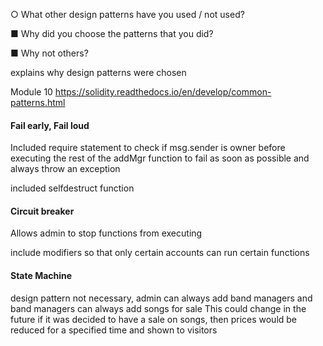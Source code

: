 
○          What other design patterns have you used / not used?

■          Why did you choose the patterns that you did?

■          Why not others?

explains why design patterns were chosen

Module 10 https://solidity.readthedocs.io/en/develop/common-patterns.html

#### Fail early, Fail loud 
Included require statement to check if msg.sender is owner before executing the rest of the addMgr function
to fail as soon as possible and always throw an exception

included selfdestruct function

#### Circuit breaker
Allows admin to stop functions from executing

include modifiers so that only certain accounts can run certain functions

#### State Machine 
design pattern not necessary, admin can always add band managers and band managers can always add songs for sale
This could change in the future if it was decided to have a sale on songs, then prices would be reduced for a specified time and shown to visitors
